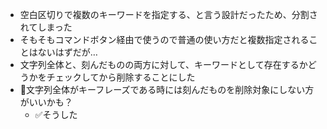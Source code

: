 
- 空白区切りで複数のキーワードを指定する、と言う設計だったため、分割されてしまった
- そもそもコマンドボタン経由で使うので普通の使い方だと複数指定されることはないはずだが…
- 文字列全体と、刻んだものの両方に対して、キーワードとして存在するかどうかをチェックしてから削除することにした
- 🤔文字列全体がキーフレーズである時には刻んだものを削除対象にしない方がいいかも？
    - ✅そうした
